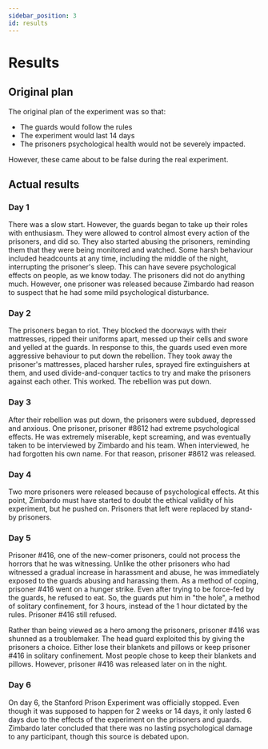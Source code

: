 ```yaml
---
sidebar_position: 3
id: results
---
```


# Results

## Original plan

The original plan of the experiment was so that:

- The guards would follow the rules
- The experiment would last 14 days
- The prisoners psychological health would not be severely impacted.

However, these came about to be false during the real experiment.

## Actual results

### Day 1

There was a slow start. However, the guards began to take up their roles with enthusiasm. They were allowed to control almost every action of the prisoners, and did so. They also started abusing the prisoners, reminding them that they were being monitored and watched. Some harsh behaviour included headcounts at any time, including the middle of the night, interrupting the prisoner's sleep. This can have severe psychological effects on people, as we know today. The prisoners did not do anything much. However, one prisoner was released because Zimbardo had reason to suspect that he had some mild psychological disturbance.
 
### Day 2

The prisoners began to riot. They blocked the doorways with their mattresses, ripped their uniforms apart, messed up their cells and swore and yelled at the guards. In response to this, the guards used even more aggressive behaviour to put down the rebellion. They took away the prisoner's mattresses, placed harsher rules, sprayed fire extinguishers at them, and used divide-and-conquer tactics to try and make the prisoners against each other. This worked. The rebellion was put down.

### Day 3

After their rebellion was put down, the prisoners were subdued, depressed and anxious. One prisoner, prisoner #8612 had extreme psychological effects. He was extremely miserable, kept screaming, and was eventually taken to be interviewed by Zimbardo and his team. When interviewed, he had forgotten his own name. For that reason, prisoner #8612 was released.

### Day 4

Two more prisoners were released because of psychological effects. At this point, Zimbardo must have started to doubt the ethical validity of his experiment, but he pushed on. Prisoners that left were replaced by stand-by prisoners.

### Day 5

Prisoner #416, one of the new-comer prisoners, could not process the horrors that he was witnessing. Unlike the other prisoners who had witnessed a gradual increase in harassment and abuse, he was immediately exposed to the guards abusing and harassing them. As a method of coping, prisoner #416 went on a hunger strike. Even after trying to be force-fed by the guards, he refused to eat. So, the guards put him in "the hole", a method of solitary confinement, for 3 hours, instead of the 1 hour dictated by the rules. Prisoner #416 still refused.

Rather than being viewed as a hero among the prisoners, prisoner #416 was shunned as a troublemaker. The head guard exploited this by giving the prisoners a choice. Either lose their blankets and pillows or keep prisoner #416 in solitary confinement. Most people chose to keep their blankets and pillows. However, prisoner #416 was released later on in the night.

### Day 6

On day 6, the Stanford Prison Experiment was officially stopped. Even though it was supposed to happen for 2 weeks or 14 days, it only lasted 6 days due to the effects of the experiment on the prisoners and guards. Zimbardo later concluded that there was no lasting psychological damage to any participant, though this source is debated upon.